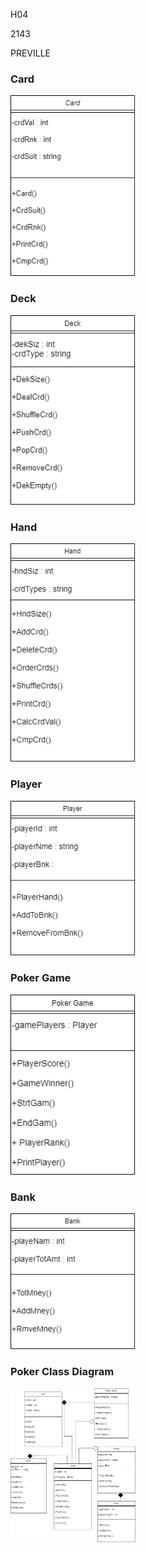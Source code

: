 H04

2143

PREVILLE


### Card
<img src="https://github.com/maepreville/2143-OOP-Preville/blob/master/Assignments/H04/Card.png?raw=true" width="200">


### Deck
<img src="https://github.com/maepreville/2143-OOP-Preville/blob/master/Assignments/H04/Deck.png?raw=true" width="200">


### Hand
<img src="https://github.com/maepreville/2143-OOP-Preville/blob/master/Assignments/H04/Hand.png?raw=true" width="200">


### Player
<img src="https://github.com/maepreville/2143-OOP-Preville/blob/master/Assignments/H04/Player.png?raw=true" width="200">


### Poker Game
<img src="https://github.com/maepreville/2143-OOP-Preville/blob/master/Assignments/H04/Poker%20Game.png?raw=true" width="200">


### Bank
<img src="https://raw.githubusercontent.com/maepreville/2143-OOP-Preville/master/Assignments/H04/Bank.png" width="200">


### Poker Class Diagram
<img src="https://github.com/maepreville/2143-OOP-Preville/blob/master/Assignments/H04/Poker%20Class%20Diagram.png?raw=true" width="200">


